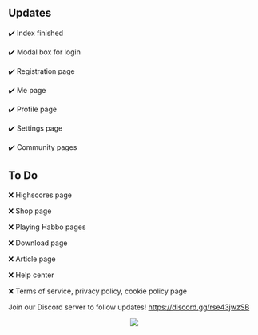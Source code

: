 ## Updates
✔️ Index finished

✔️ Modal box for login

✔️ Registration page

✔️ Me page

✔️ Profile page

✔️ Settings page

✔️ Community pages

## To Do
❌ Highscores page

❌ Shop page

❌ Playing Habbo pages

❌ Download page

❌ Article page

❌ Help center

❌ Terms of service, privacy policy, cookie policy page

Join our Discord server to follow updates! https://discord.gg/rse43jwzSB

<p align="center">
  <img src="https://4.bp.blogspot.com/-bmtODumkTL4/Vt36B0I1_oI/AAAAAAAAiOg/RjOA1pyxbXk/s1600/BAW_foroneday.png">
</p>
